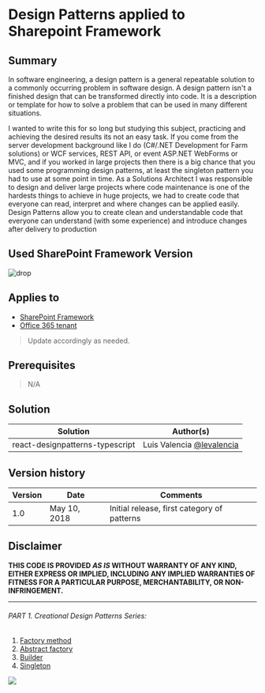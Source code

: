 # Design Patterns applied to Sharepoint Framework

## Summary
In software engineering, a design pattern is a general repeatable solution to a commonly occurring problem in software design. A design pattern isn't a finished design that can be transformed directly into code. It is a description or template for how to solve a problem that can be used in many different situations. 

I wanted to write this for so long but studying this subject, practicing and achieving the desired results its not an easy task.  If you come from the server development background like I do (C#/.NET Development for Farm solutions) or WCF services, REST API, or event ASP.NET WebForms or MVC, and if you worked in large projects then there is a big chance that you used some programming design patterns, at least the singleton pattern you had to use at some point in time.   As a Solutions Architect I was responsible to design and deliver large projects where code maintenance is one of the hardests things to achieve in huge projects, we had to create code that everyone can read, interpret and where changes can be applied easily.   Design Patterns allow you to create clean and understandable code that everyone can understand (with some experience) and introduce changes after delivery to production


## Used SharePoint Framework Version 
![drop](https://img.shields.io/badge/version-GA-green.svg)

## Applies to

* [SharePoint Framework](https:/dev.office.com/sharepoint)
* [Office 365 tenant](https://dev.office.com/sharepoint/docs/spfx/set-up-your-development-environment)

> Update accordingly as needed.

## Prerequisites
 
> N/A

## Solution

Solution|Author(s)
--------|---------
react-designpatterns-typescript | Luis Valencia [@levalencia](https://www.twitter.com/levalencia)

## Version history

Version|Date|Comments
-------|----|--------
1.0|May 10, 2018|Initial release, first category of patterns

## Disclaimer
**THIS CODE IS PROVIDED *AS IS* WITHOUT WARRANTY OF ANY KIND, EITHER EXPRESS OR IMPLIED, INCLUDING ANY IMPLIED WARRANTIES OF FITNESS FOR A PARTICULAR PURPOSE, MERCHANTABILITY, OR NON-INFRINGEMENT.**

---


###### PART 1. Creational Design Patterns Series:
1.  [Factory method](./FactoryMethod)
1.  [Abstract factory](./AbstractFactory)
3.  [Builder](./Builder)
4.  [Singleton](./Singleton)





<img src="https://telemetry.sharepointpnp.com/sp-dev-fx-webparts/samples/react-designpatterns-typescript" />